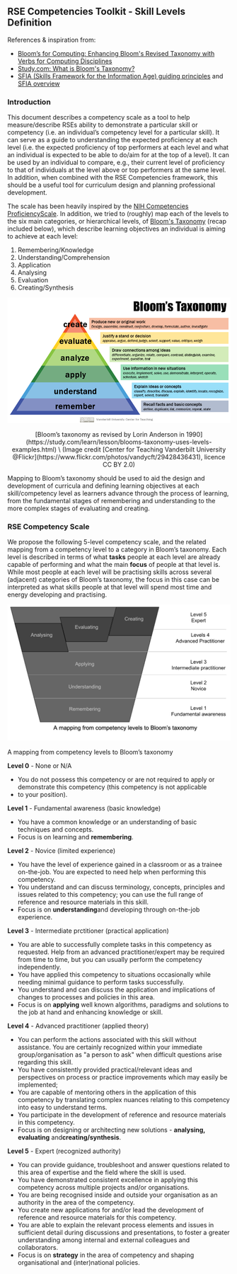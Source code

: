 ## RSE Competencies Toolkit - Skill Levels Definition

References & inspiration from:

* [Bloom’s for Computing: Enhancing Bloom's Revised Taxonomy with Verbs for Computing Disciplines](https://ccecc.acm.org/files/publications/Blooms-for-Computing-20230807.pdf)
* [Study.com: What is Bloom's Taxonomy?](https://study.com/learn/lesson/blooms-taxonomy-uses-levels-examples.html)
* [SFIA (Skills Framework for the Information Age) guiding principles](https://sfia-online.org/en/about-sfia/sfia-guiding-principles) and [SFIA overview](https://sfia-online.org/en/about-sfia/sfia-overview-for-new-users-211014.pdf)

### Introduction

This document describes a competency scale as a tool to help measure/describe RSEs ability to demonstrate a particular skill or competency (i.e. an individual’s competency level for a particular skill). It can serve as a guide to understanding the expected proficiency at each level (i.e. the expected proficiency of top performers at each level and what an individual is expected to be able to do/aim for at the top of a level). It can be used by an individual to compare, e.g., their current level of proficiency to that of individuals at the level above or top performers at the same level. In addition, when combined with the RSE Competencies framework, this should be a useful tool for curriculum design and planning professional development.

The scale has been heavily inspired by the [NIH Competencies ProficiencyScale](https://hr.nih.gov/working-nih/competencies/competencies-proficiency-scale).
In addition, we tried to (roughly) map each of the levels to the six main categories, or hierarchical levels,
of [Bloom's Taxonomy](https://en.wikipedia.org/wiki/Bloom's_taxonomy) (recap included below), which describe learning objectives
an individual is aiming to achieve at each level:

1. Remembering/Knowledge
2. Understanding/Comprehension
3. Application
4. Analysing
5. Evaluation
6. Creating/Synthesis

![Six categories of Bloom's taxomomy of learning objectives including: remembering, understanding, application, analysing, evaluation, creating](images/blooms-taxonomy.png)

<p style="text-align: center;">[Bloom’s taxonomy as revised by Lorin Anderson in 1990](https://study.com/learn/lesson/blooms-taxonomy-uses-levels-examples.html)  \
(Image credit [Center for Teaching Vanderbilt University @Flickr](https://www.flickr.com/photos/vandycft/29428436431), licence CC BY 2.0)</p>

Mapping to Bloom’s taxonomy should be used to aid the design and development of curricula and defining learning objectives at each skill/competency level as learners advance through the process of learning, from the fundamental stages of remembering and
understanding to the more complex stages of evaluating and creating.

### RSE Competency Scale

We propose the following 5-level competency scale, and the related mapping from a competency level to a category in Bloom’s taxonomy.
Each level is described in terms of what **tasks** people at each level are already capable of performing and what the main **focus**
of people at that level is. While most people at each level will be practising skills across several (adjacent) categories of Bloom’s taxonomy, the focus in this case can be interpreted as what skills people at that level will spend most time and energy developing and practising.

![drawing](images/skill-levels.png)

A mapping from competency levels to Bloom’s taxonomy

**Level 0** - None or N/A

* You do not possess this competency or are not required to apply or demonstrate this competency (this competency is not applicable
* to your position).

**Level 1** - Fundamental awareness (basic knowledge)

* You have a common knowledge or an understanding of basic techniques and concepts.
* Focus is on learning and **remembering**.

**Level 2** - Novice (limited experience)

* You have the level of experience gained in a classroom or as a trainee on-the-job. You are expected to need help when performing this competency.
* You understand and can discuss terminology, concepts, principles and issues related to this competency; you can use the full range of
reference and resource materials in this skill.
* Focus is on **understanding**and developing through on-the-job experience.

**Level 3** - Intermediate prctitioner (practical application)

* You are able to successfully complete tasks in this competency as requested. Help from an advanced practitioner/expert may be
required from time to time, but you can usually perform the competency independently.
* You have applied this competency to situations occasionally while needing minimal guidance to perform tasks successfully.
* You understand and can discuss the application and implications of changes to processes and policies in this area.
* Focus is on **applying** well known algorithms, paradigms and solutions to the job at hand and enhancing knowledge or skill.

**Level 4** - Advanced practitioner (applied theory)

* You can perform the actions associated with this skill without assistance. You are certainly recognized within your immediate group/organisation as "a person to ask" when difficult questions arise regarding this skill.
* You have consistently provided practical/relevant ideas and perspectives on process or practice improvements which may easily
be implemented;
* You are capable of mentoring others in the application of this competency by translating complex nuances relating to
this competency into easy to understand terms.
* You participate in the development of reference and resource materials in this competency.
* Focus is on designing or architecting new solutions  - **analysing, evaluating** and**creating/synthesis**.

**Level 5** - Expert (recognized authority)

* You can provide guidance, troubleshoot and answer questions related to this area of expertise and the field where the skill is used.
* You have demonstrated consistent excellence in applying this competency across multiple projects and/or organisations.
* You are being recognised inside and outside your organisation as an authority in the area of the competency.
* You create new applications for and/or lead the development of reference and resource materials for this competency.
* You are able to explain the relevant process elements and issues in sufficient detail during discussions and presentations,
to foster a greater understanding among internal and external colleagues and collaborators.
* Focus is on **strategy** in the area of competency and shaping organisational and (inter)national policies.
